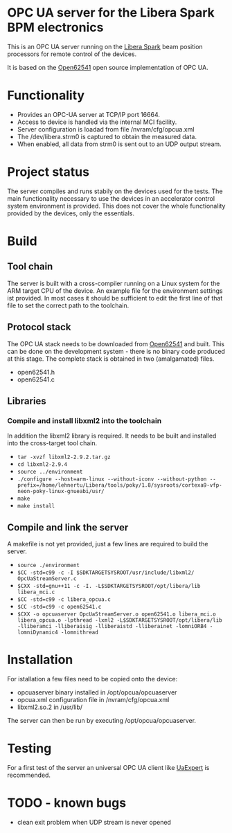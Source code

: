 # OPC UA server for the Libera Spark BPM electronics

This is an OPC UA server running on the
[Libera Spark](http://www.i-tech.si/accelerators-instrumentation/spark-el-hl/)
beam position processors for remote control of the devices.

It is based on the [Open62541](https://github.com/open62541/open62541/)
open source implementation of OPC UA.

# Functionality
- Provides an OPC-UA server at TCP/IP port 16664.
- Access to device is handled via the internal MCI facility.
- Server configuration is loadad from file /nvram/cfg/opcua.xml
- The /dev/libera.strm0 is captured to obtain the measured data.
- When enabled, all data from strm0 is sent out to an UDP output stream.

# Project status
The server compiles and runs stabily on the devices used for the tests.
The main functionality necessary to use the devices
in an accelerator control system environment is provided. This does not
cover the whole functionality provided by the devices, only the essentials.

# Build
## Tool chain
The server is built with a cross-compiler running on a Linux system
for the ARM target CPU of the device. An example file for the environment settings
ist provided. In most cases it should be sufficient to edit the first line
of that file to set the correct path to the toolchain.

## Protocol stack
The OPC UA stack needs to be downloaded from [Open62541](https://github.com/open62541/open62541/) and built.
This can be done on the development system - there is no binary code produced at this stage.
The complete stack is obtained in two (amalgamated) files.
- open62541.h
- open62541.c

## Libraries
### Compile and install libxml2 into the toolchain
In addition the libxml2 library is required. It needs to be built
and installed into the cross-target tool chain.
- `tar -xvzf libxml2-2.9.2.tar.gz`
- `cd libxml2-2.9.4`
- `source ../environment`
- `./configure --host=arm-linux --without-iconv --without-python --prefix=/home/lehnertu/Libera/tools/poky/1.8/sysroots/cortexa9-vfp-neon-poky-linux-gnueabi/usr/`
- `make`
- `make install`

## Compile and link the server
A makefile is not yet provided, just a few lines are required to build the server.
- `source ./environment`
- `$CC -std=c99 -c -I $SDKTARGETSYSROOT/usr/include/libxml2/ OpcUaStreamServer.c`
- `$CXX -std=gnu++11 -c -I. -L$SDKTARGETSYSROOT/opt/libera/lib libera_mci.c`
- `$CC -std=c99 -c libera_opcua.c`
- `$CC -std=c99 -c open62541.c`
- `$CXX -o opcuaserver OpcUaStreamServer.o open62541.o libera_mci.o libera_opcua.o -lpthread -lxml2
       -L$SDKTARGETSYSROOT/opt/libera/lib -lliberamci -lliberaisig -lliberaistd -lliberainet
       -lomniORB4 -lomniDynamic4 -lomnithread`

# Installation
For istallation a few files need to be copied onto the device:
- opcuaserver binary installed in /opt/opcua/opcuaserver
- opcua.xml configuration file in /nvram/cfg/opcua.xml
- libxml2.so.2 in /usr/lib/

The server can then be run by executing /opt/opcua/opcuaserver.

# Testing
For a first test of the server an universal OPC UA client like
[UaExpert](https://www.unified-automation.com/products/development-tools/uaexpert.html) is recommended.

# TODO - known bugs
- clean exit problem when UDP stream is never opened


